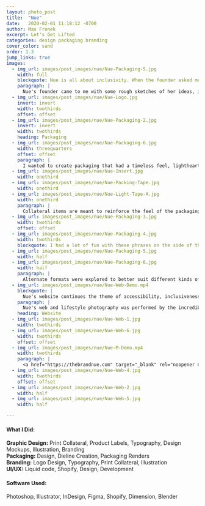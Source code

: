 ```yaml
---
layout: photo_post
title:  "Nue"
date:   2020-02-01 11:18:12 -0700
author: Max Fronek
excerpt: Let's Get Lifted
categories: design packaging branding
cover_color: sand
order: 1.3
jump_links: true
images:
  - img_url: images/post_images/nue/Nue-Packaging-5.jpg
    width: full
    blockquote: Nue is all about inclusivity. When the founder asked me to help design her packaging and overall branding, I knew I had to knock it out of the park.
    paragraph: | 
      Nue's founder came to me with some rough sketches of her ideas, including a logo that she had designed herself. Immediately I knew that would be a great part of her story, and made sure to keep it as close to her original idea as possible. With a rounded, matching 'N' and 'U', it creates a great feeling of symmetry while also speaking to Nue's main product — breast tape made in all shades, for women of all colors.
  - img_url: images/post_images/nue/Nue-Logo.jpg
    invert: invert
    width: twothirds 
    offset: offset
  - img_url: images/post_images/nue/Nue-Packaging-2.jpg
    invert: invert
    width: twothirds 
    heading: Packaging
  - img_url: images/post_images/nue/Nue-Packaging-6.jpg
    width: threequarters
    offset: offset
    paragraph: |
      I wanted to create packaging that had a timeless feel, lighthearted messaging, and standout shelf appeal. Whether seen online or in stores, it had to catch the customer's eye and hold their interest. Using the shade of the product was a natural choice, helping to reinforce Nue's message of inclusivity and availability for all women. 
  - img_url: images/post_images/nue/Nue-Insert.jpg
    width: onethird        
  - img_url: images/post_images/nue/Nue-Packing-Tape.jpg
    width: onethird
  - img_url: images/post_images/nue/Nue-Light-Tape-A.jpg
    width: onethird
    paragraph: |
      Collateral items are meant to reinforce the feel of the packaging and carry through the main design elements. A favorite of mine is the packing tape, with a minimal feel that makes a great first impression.
  - img_url: images/post_images/nue/Nue-Packaging-3.jpg
    width: twothirds
    offset: offset
  - img_url: images/post_images/nue/Nue-Packaging-4.jpg
    width: twothirds
    blockquote: I had a lot of fun with these phrases on the side of the packaging, and they are intended to be rotated seasonally to reward repeat customers and create additional interest in the product.
  - img_url: images/post_images/nue/Nue-Packaging-5.jpg
    width: half
  - img_url: images/post_images/nue/Nue-Packaging-6.jpg
    width: half
    paragraph: |
      Alternate formats were explored to better suit different kinds of item, shipping costs, and the interest of repeat customers. Our solution proved easily adaptable to any format, and was able to keep the look consistent and on-brand across many material and construction options.
  - img_url: images/post_images/nue/Nue-Web-Demo.mp4  
    blockquote: |
      Nue's website continues the theme of accessibility, inclusiveness, and a clean, timeless aesthetic. With attention-grabbing headlines and stunning photography, it is a great place to spend some time.
    paragraph: |
      Nue's web and lifestyle photography was performed by the incredibly talented <a href="https://www.lizbretz.com/" target="_blank" rel="noopener noreferrer">Liz Bretz</a>, Creative Director at <a href="https://www.moonsevencollective.com/" target="_blank" rel="noopener noreferrer">Moon Seven Collective</a>  
    heading: Website 
  - img_url: images/post_images/nue/Nue-Web-1.jpg
    width: twothirds
  - img_url: images/post_images/nue/Nue-Web-6.jpg
    width: twothirds
    offset: offset
  - img_url: images/post_images/nue/Nue-M-Demo.mp4
    width: twothirds 
    paragraph: |
      <a href="https://thebrandnue.com" target="_blank" rel="noopener noreferrer">The Brand Nue</a> is built on Shopify with a custom theme.
  - img_url: images/post_images/nue/Nue-Web-4.jpg
    width: twothirds
    offset: offset 
  - img_url: images/post_images/nue/Nue-Web-2.jpg
    width: half  
  - img_url: images/post_images/nue/Nue-Web-5.jpg
    width: half  

---
```


#### What I Did: 
**Graphic Design:** Print Collateral, Product Labels, Typography, Design Mockups, Illustration, Branding  
**Packaging:** Design, Dieline Creation, Packaging Renders  
**Branding:** Logo Design, Typography, Print Collateral, Illustration<br />
**UI/UX:** Liquid code, Shopify, Design, Development


#### Software Used:
Photoshop, Illustrator, InDesign, Figma, Shopify, Dimension, Blender


